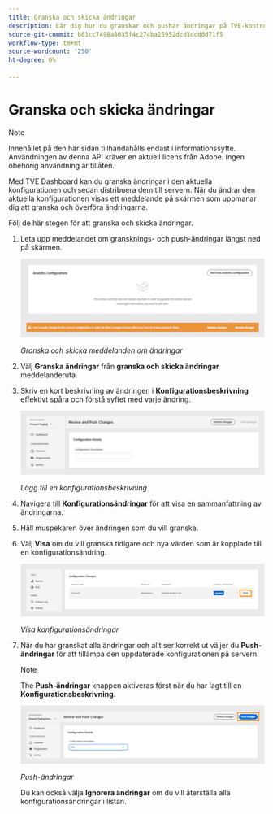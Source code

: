 ```yaml
---
title: Granska och skicka ändringar
description: Lär dig hur du granskar och pushar ändringar på TVE-kontrollpanelen.
source-git-commit: b81cc7498a8035f4c274ba25952dcd1dcd8d71f5
workflow-type: tm+mt
source-wordcount: '250'
ht-degree: 0%

---
```


# Granska och skicka ändringar

>[!NOTE]
>
>Innehållet på den här sidan tillhandahålls endast i informationssyfte. Användningen av denna API kräver en aktuell licens från Adobe. Ingen obehörig användning är tillåten.

Med TVE Dashboard kan du granska ändringar i den aktuella konfigurationen och sedan distribuera dem till servern. När du ändrar den aktuella konfigurationen visas ett meddelande på skärmen som uppmanar dig att granska och överföra ändringarna.

Följ de här stegen för att granska och skicka ändringar.

1. Leta upp meddelandet om gransknings- och push-ändringar längst ned på skärmen.

   ![Granska och skicka meddelanden om ändringar](assets/review-changes.png)

   *Granska och skicka meddelanden om ändringar*

1. Välj **Granska ändringar** från **granska och skicka ändringar** meddelanderuta.

1. Skriv en kort beskrivning av ändringen i **Konfigurationsbeskrivning** effektivt spåra och förstå syftet med varje ändring.

   ![Lägg till en konfigurationsbeskrivning](assets/add-conf-desc.png)

   *Lägg till en konfigurationsbeskrivning*

1. Navigera till **Konfigurationsändringar** för att visa en sammanfattning av ändringarna.

1. Håll muspekaren över ändringen som du vill granska.

1. Välj **Visa** om du vill granska tidigare och nya värden som är kopplade till en konfigurationsändring.

   ![Visa konfigurationsändringar](assets/view-configuration-changes.png)

   *Visa konfigurationsändringar*

1. När du har granskat alla ändringar och allt ser korrekt ut väljer du **Push-ändringar** för att tillämpa den uppdaterade konfigurationen på servern.

   >[!NOTE]
   >
   >The **Push-ändringar** knappen aktiveras först när du har lagt till en **Konfigurationsbeskrivning**.

   ![Push-ändringar](assets/push-changes.png)

   *Push-ändringar*

   Du kan också välja **Ignorera ändringar** om du vill återställa alla konfigurationsändringar i listan.


